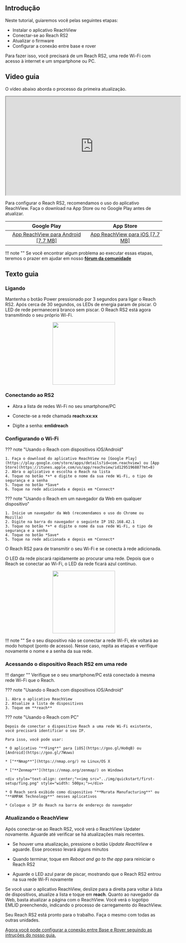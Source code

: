 ## Introdução

Neste tutorial, guiaremos você pelas seguintes etapas:

* Instalar o aplicativo ReachView
* Conectar-se ao Reach RS2
* Atualizar o firmware
* Configurar a conexão entre base e rover

Para fazer isso, você precisará de um Reach RS2, uma rede Wi-Fi com acesso à internet e um smpartphone ou PC.


## Video guia

O vídeo abaixo aborda o processo da primeira atualização.

<div style="text-align: center;"><iframe title="Emlid manuals" width="560" height="315" src="https://www.youtube.com/embed/Miy8L_1AgCQ" allowfullscreen></iframe></div>

Para configurar o Reach RS2, recomendamos o uso do aplicativo ReachView. Faça o download na App Store ou no Google Play antes de atualizar.

<center>

|Google Play|App Store|
|:-------------:|:----------:|
|[App ReachView para Android [7.7 MB]](https://play.google.com/store/apps/details?id=com.reachview)|[App ReachView para iOS [7.7 MB]](https://apps.apple.com/us/app/reachview/id1295196887)|

</center>

!!! note ""
    Se você encontrar algum problema ao executar essas etapas, teremos o prazer em ajudar em nosso [**fórum da comunidade**](http://community.emlid.com/)


## Texto guia

### Ligando

Mantenha o botão Power pressionado por 3 segundos para ligar o Reach RS2. Após cerca de 30 segundos, os LEDs de energia param de piscar. O LED de rede permanecerá branco sem piscar. O Reach RS2 está agora transmitindo o seu próprio Wi-Fi.

<div style="text-align: center;"><img src="../img/quickstart/first-setup/hotspot.png" style="width: 200px;"></div>

### Conectando ao RS2

* Abra a lista de redes Wi-Fi no seu smartphone/PC

* Conecte-se a rede chamada **reach:xx:xx**

* Digite a senha: **emlidreach**


### Configurando o Wi-Fi

??? note "Usando o Reach com dispositivos iOS/Android"

    1. Faça o download do aplicativo ReachView no [Google Play](https://play.google.com/store/apps/details?id=com.reachview) ou [App Store](https://itunes.apple.com/us/app/reachview/id1295196887?mt=8)
    2. Abra o aplicativo e escolha o Reach na lista
    4. Toque no botão *+* e digite o nome da sua rede Wi-Fi, o tipo de segurança e a senha
    5. Toque no botão *Save*
    6. Toque na rede adicionada e depois em *Connect*

??? note "Usando o Reach em um navegador da Web em qualquer dispositivo"

    1. Inicie um navegador da Web (recomendamos o uso do Chrome ou Mozilla)
    2. Digite na barra do navegador o seguinte IP 192.168.42.1
    3. Toque no botão *+* e digite o nome da sua rede Wi-Fi, o tipo de segurança e a senha
    4. Toque no botão *Save*
    5. Toque na rede adicionada e depois em *Connect*

O Reach RS2 para de transmitir o seu Wi-Fi e se conecta à rede adicionada. 

O LED da rede piscará rapidamente ao procurar uma rede. Depois que o Reach se conectar ao Wi-Fi, o LED da rede ficará azul contínuo.

<div style="text-align: center;"><img src="../img/quickstart/first-setup/client-mode.png" style="width: 200px;"></div>

!!! note ""
    Se o seu dispositivo não se conectar a rede Wi-Fi, ele voltará ao modo hotspot (ponto de acesso).
    Nesse caso, repita as etapas e verifique novamente o nome e a senha da sua rede. 


### Acessando o dispositivo Reach RS2 em uma rede

!!! danger ""
    Verifique se o seu smartphone/PC está conectado à mesma rede Wi-Fi que o Reach.

??? note "Usando o Reach com dispositivos iOS/Android"

    1. Abra o aplicativo ReachView
    2. Atualize a lista de dispositivos
    3. Toque em **reach**


??? note "Usando o Reach com PC"

    Depois de conectar o dispositivo Reach a uma rede Wi-Fi existente, você precisará identificar o seu IP.

    Para isso, você pode usar:

    * O aplicativo "**Fing**" para [iOS](https://goo.gl/Ho0qB) ou [Android](https://goo.gl/7Wuwu)

    * ["**Nmap**"](https://nmap.org/) no Linux/OS X

    * ["**Zenmap**"](https://nmap.org/zenmap/) on Windows

    <div style="text-align: center;"><img src="../img/quickstart/first-setup/fing.png" style="width: 500px;"></div>

    * O Reach será exibido como dispositivo "**Murata Manufacturing**" ou "**AMPAK Technology**" nesses aplicativos

    * Coloque o IP do Reach na barra de endereço do navegador


### Atualizando o ReachView

Após conectar-se ao Reach RS2, você verá o ReachView Updater novamente. Aguarde até verificar se há atualizações mais recentes.

* Se houver uma atualização, pressione o botão *Update ReachView* e aguarde. Esse processo levará alguns minutos

* Quando terminar, toque em *Reboot and go to the app* para reiniciar o Reach RS2

* Aguarde o LED azul parar de piscar, mostrando que o Reach RS2 entrou na sua rede Wi-Fi novamente

Se você usar o aplicativo ReachView, deslize para a direita para voltar à lista de dispositivos, atualize a lista e toque em **reach**. Quanto ao navegador da Web, basta atualizar a página com o ReachView. Você verá o logotipo EMLID preenchendo, indicando o processo de carregamento do ReachView.

Seu Reach RS2 está pronto para o trabalho. Faça o mesmo com todas as outras unidades.

[Agora você pode configurar a conexão entre Base e Rover seguindo as intruções do nosso guia.](base-rover-setup.md)
